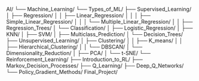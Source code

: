 AI/
└── Machine_Learning/
    └── Types_of_ML/
        ├── Supervised_Learning/
        │   ├── Regression/
        │   │   ├── Linear_Regression/
        │   │   │   ├── Simple_Linear_Regression/
        │   │   │   └── Multiple_Linear_Regression/
        │   │   ├── Regression_Trees/
        │   └── Classification/
        │       ├── Logistic_Regression/
        │       ├── KNN/
        │       ├── SVM/
        │       ├── Multiclass_Prediction/
        │       └── Decision_Trees/
        ├── Unsupervised_Learning/
        │   ├── Clustering/
        │   │   ├── K_means/
        │   │   ├── Hierarchical_Clustering/
        │   │   └── DBSCAN/
        │   └── Dimensionality_Reduction/
        │       ├── PCA/
        │       └── t-SNE/
        └── Reinforcement_Learning/
            ├── Introduction_to_RL/
            ├── Markov_Decision_Processes/
            ├── Q_Learning/
            ├── Deep_Q_Networks/
            └── Policy_Gradient_Methods/
Final_Project/